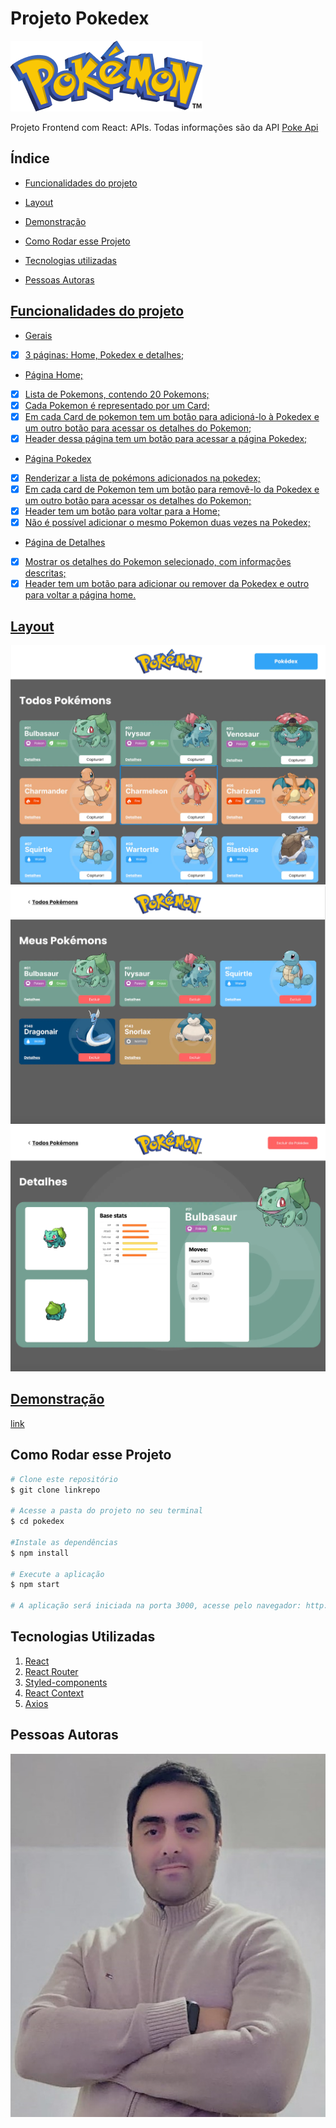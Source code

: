 # Projeto Pokedex
![Pokemon](../pokedex/src/assets/logoPokemon.png)

Projeto Frontend com React: APIs. Todas informações são da API [Poke Api](https://pokeapi.co/ "Poke Api")

## Índice
- <a href="#Funcionalidades do projeto">Funcionalidades do projeto
- <a href="#Layout">Layout
- <a href="#Demonstração">Demonstração
- <a href="#Como Rodar esse Projeto">Como Rodar esse Projeto

- <a href="#Tecnologias Utilizadas">Tecnologias utilizadas
- <a href="#Pessoas Autoras">Pessoas Autoras

## Funcionalidades do  projeto
- Gerais
- [x] 3 páginas: Home, Pokedex e detalhes;
- Página Home;
- [x] Lista de Pokemons, contendo 20 Pokemons;
- [x] Cada Pokemon é representado por um Card;
- [x] Em cada Card de pokemon tem um botão para adicioná-lo à Pokedex e um outro botão para acessar os detalhes do Pokemon;
- [x] Header dessa página tem um botão para acessar a página Pokedex;
- Página Pokedex
- [x] Renderizar a lista de pokémons adicionados na pokedex;
- [x] Em cada card de Pokemon tem um botão para removê-lo da Pokedex e um outro botão para acessar os detalhes do Pokemon;
- [x] Header tem um botão para voltar para a Home;
- [x] Não é possível adicionar o mesmo Pokemon duas vezes na Pokedex;
- Página de Detalhes
- [x] Mostrar os detalhes do Pokemon selecionado, com informações descritas;
- [x] Header tem um botão para adicionar ou remover da Pokedex e outro para voltar a página home.

## Layout
![Tela 1 Todos os Pokemons - HomePage](../pokedex/src/assets/HomePage.webp)
![Tela 2 Meus Pokemons - PokedexPage](../pokedex/src/assets/PokedexPage.webp)
![Tela 3 Detalhes - PokemonDetalhesPage ](../pokedex/src/assets/DetalhesPage.webp)

## Demonstração 
[link](rafael-machado-pokedex.surge.sh)


## Como Rodar esse Projeto
```bash
# Clone este repositório
$ git clone linkrepo

# Acesse a pasta do projeto no seu terminal
$ cd pokedex

#Instale as dependências
$ npm install

# Execute a aplicação
$ npm start

# A aplicação será iniciada na porta 3000, acesse pelo navegador: http://localhost:3000
```
## Tecnologias Utilizadas
1. [React](https://pt-br.reactjs.org/)
2. [React Router](https://reactrouter.com/en/main)
3. [Styled-components](https://styled-components.com/)
4. [React Context](https://reactjs.org/docs/context.html)
5. [Axios](https://www.npmjs.com/package/react-axios)

## Pessoas Autoras
![Rafael M. Machado](../pokedex/src/assets/Foto.jpeg)








